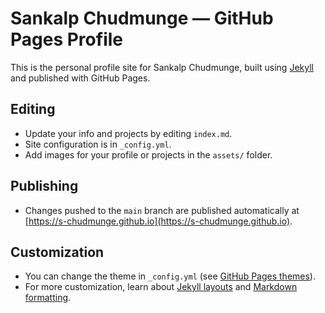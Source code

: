 # Sankalp Chudmunge — GitHub Pages Profile

This is the personal profile site for Sankalp Chudmunge, built using [Jekyll](https://jekyllrb.com/) and published with GitHub Pages.

## Editing

- Update your info and projects by editing `index.md`.
- Site configuration is in `_config.yml`.
- Add images for your profile or projects in the `assets/` folder.

## Publishing

- Changes pushed to the `main` branch are published automatically at [https://s-chudmunge.github.io](https://s-chudmunge.github.io).

## Customization

- You can change the theme in `_config.yml` (see [GitHub Pages themes](https://pages.github.com/themes/)).
- For more customization, learn about [Jekyll layouts](https://jekyllrb.com/docs/layouts/) and [Markdown formatting](https://guides.github.com/features/mastering-markdown/).
